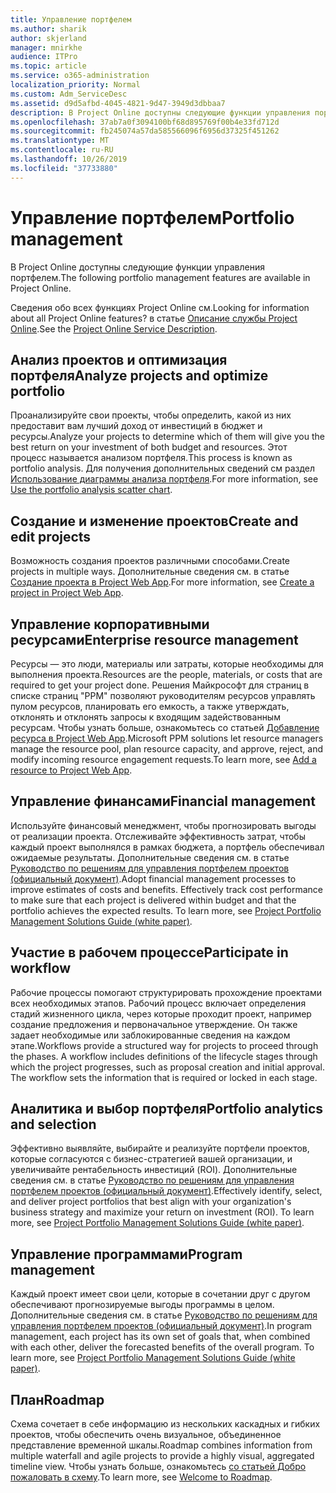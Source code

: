 ```yaml
---
title: Управление портфелем
ms.author: sharik
author: skjerland
manager: mnirkhe
audience: ITPro
ms.topic: article
ms.service: o365-administration
localization_priority: Normal
ms.custom: Adm_ServiceDesc
ms.assetid: d9d5afbd-4045-4821-9d47-3949d3dbbaa7
description: В Project Online доступны следующие функции управления портфелем.
ms.openlocfilehash: 37ab7a0f3094100bf68d895769f00b4e33fd712d
ms.sourcegitcommit: fb245074a57da585566096f6956d37325f451262
ms.translationtype: MT
ms.contentlocale: ru-RU
ms.lasthandoff: 10/26/2019
ms.locfileid: "37733880"
---
```

# <a name="portfolio-management"></a><span data-ttu-id="86820-103">Управление портфелем</span><span class="sxs-lookup"><span data-stu-id="86820-103">Portfolio management</span></span>

<span data-ttu-id="86820-104">В Project Online доступны следующие функции управления портфелем.</span><span class="sxs-lookup"><span data-stu-id="86820-104">The following portfolio management features are available in Project Online.</span></span>
  
<span data-ttu-id="86820-105">Сведения обо всех функциях Project Online см.</span><span class="sxs-lookup"><span data-stu-id="86820-105">Looking for information about all Project Online features?</span></span> <span data-ttu-id="86820-106">в статье [Описание службы Project Online](project-online-service-description.md).</span><span class="sxs-lookup"><span data-stu-id="86820-106">See the [Project Online Service Description](project-online-service-description.md).</span></span>
  
## <a name="analyze-projects-and-optimize-portfolio"></a><span data-ttu-id="86820-107">Анализ проектов и оптимизация портфеля</span><span class="sxs-lookup"><span data-stu-id="86820-107">Analyze projects and optimize portfolio</span></span>

<span data-ttu-id="86820-108">Проанализируйте свои проекты, чтобы определить, какой из них предоставит вам лучший доход от инвестиций в бюджет и ресурсы.</span><span class="sxs-lookup"><span data-stu-id="86820-108">Analyze your projects to determine which of them will give you the best return on your investment of both budget and resources.</span></span> <span data-ttu-id="86820-109">Этот процесс называется анализом портфеля.</span><span class="sxs-lookup"><span data-stu-id="86820-109">This process is known as portfolio analysis.</span></span> <span data-ttu-id="86820-110">Для получения дополнительных сведений см раздел [Использование диаграммы анализа портфеля](https://go.microsoft.com/fwlink/?LinkID=823665&amp;clcid=0x409).</span><span class="sxs-lookup"><span data-stu-id="86820-110">For more information, see [Use the portfolio analysis scatter chart](https://go.microsoft.com/fwlink/?LinkID=823665&amp;clcid=0x409).</span></span>
  
## <a name="create-and-edit-projects"></a><span data-ttu-id="86820-111">Создание и изменение проектов</span><span class="sxs-lookup"><span data-stu-id="86820-111">Create and edit projects</span></span>

<span data-ttu-id="86820-112">Возможность создания проектов различными способами.</span><span class="sxs-lookup"><span data-stu-id="86820-112">Create projects in multiple ways.</span></span> <span data-ttu-id="86820-113">Дополнительные сведения см. в статье [Создание проекта в Project Web App](https://go.microsoft.com/fwlink/?LinkID=746895&amp;clcid=0x409).</span><span class="sxs-lookup"><span data-stu-id="86820-113">For more information, see [Create a project in Project Web App](https://go.microsoft.com/fwlink/?LinkID=746895&amp;clcid=0x409).</span></span>
  
## <a name="enterprise-resource-management"></a><span data-ttu-id="86820-114">Управление корпоративными ресурсами</span><span class="sxs-lookup"><span data-stu-id="86820-114">Enterprise resource management</span></span>

<span data-ttu-id="86820-115">Ресурсы — это люди, материалы или затраты, которые необходимы для выполнения проекта.</span><span class="sxs-lookup"><span data-stu-id="86820-115">Resources are the people, materials, or costs that are required to get your project done.</span></span> <span data-ttu-id="86820-116">Решения Майкрософт для страниц в списке страниц "PPM" позволяют руководителям ресурсов управлять пулом ресурсов, планировать его емкость, а также утверждать, отклонять и отклонять запросы к входящим задействованным ресурсам. Чтобы узнать больше, ознакомьтесь со статьей [Добавление ресурса в Project Web App](https://go.microsoft.com/fwlink/p/?LinkId=271320).</span><span class="sxs-lookup"><span data-stu-id="86820-116">Microsoft PPM solutions let resource managers manage the resource pool, plan resource capacity, and approve, reject, and modify incoming resource engagement requests.To learn more, see [Add a resource to Project Web App](https://go.microsoft.com/fwlink/p/?LinkId=271320).</span></span>
  
## <a name="financial-management"></a><span data-ttu-id="86820-117">Управление финансами</span><span class="sxs-lookup"><span data-stu-id="86820-117">Financial management</span></span>

<span data-ttu-id="86820-p105">Используйте финансовый менеджмент, чтобы прогнозировать выгоды от реализации проекта. Отслеживайте эффективность затрат, чтобы каждый проект выполнялся в рамках бюджета, а портфель обеспечивал ожидаемые результаты. Дополнительные сведения см. в статье [Руководство по решениям для управления портфелем проектов (официальный документ)](https://go.microsoft.com/fwlink/p/?LinkId=402633).</span><span class="sxs-lookup"><span data-stu-id="86820-p105">Adopt financial management processes to improve estimates of costs and benefits. Effectively track cost performance to make sure that each project is delivered within budget and that the portfolio achieves the expected results. To learn more, see [Project Portfolio Management Solutions Guide (white paper)](https://go.microsoft.com/fwlink/p/?LinkId=402633).</span></span>
  
## <a name="participate-in-workflow"></a><span data-ttu-id="86820-121">Участие в рабочем процессе</span><span class="sxs-lookup"><span data-stu-id="86820-121">Participate in workflow</span></span>

<span data-ttu-id="86820-p106">Рабочие процессы помогают структурировать прохождение проектами всех необходимых этапов. Рабочий процесс включает определения стадий жизненного цикла, через которые проходит проект, например создание предложения и первоначальное утверждение. Он также задает необходимые или заблокированные сведения на каждом этапе.</span><span class="sxs-lookup"><span data-stu-id="86820-p106">Workflows provide a structured way for projects to proceed through the phases. A workflow includes definitions of the lifecycle stages through which the project progresses, such as proposal creation and initial approval. The workflow sets the information that is required or locked in each stage.</span></span>
  
## <a name="portfolio-analytics-and-selection"></a><span data-ttu-id="86820-125">Аналитика и выбор портфеля</span><span class="sxs-lookup"><span data-stu-id="86820-125">Portfolio analytics and selection</span></span>

<span data-ttu-id="86820-p107">Эффективно выявляйте, выбирайте и реализуйте портфели проектов, которые согласуются с бизнес-стратегией вашей организации, и увеличивайте рентабельность инвестиций (ROI). Дополнительные сведения см. в статье [Руководство по решениям для управления портфелем проектов (официальный документ)](https://go.microsoft.com/fwlink/p/?LinkId=402633).</span><span class="sxs-lookup"><span data-stu-id="86820-p107">Effectively identify, select, and deliver project portfolios that best align with your organization's business strategy and maximize your return on investment (ROI). To learn more, see [Project Portfolio Management Solutions Guide (white paper)](https://go.microsoft.com/fwlink/p/?LinkId=402633).</span></span>
  
## <a name="program-management"></a><span data-ttu-id="86820-128">Управление программами</span><span class="sxs-lookup"><span data-stu-id="86820-128">Program management</span></span>

<span data-ttu-id="86820-p108">Каждый проект имеет свои цели, которые в сочетании друг с другом обеспечивают прогнозируемые выгоды программы в целом. Дополнительные сведения см. в статье [Руководство по решениям для управления портфелем проектов (официальный документ)](https://go.microsoft.com/fwlink/p/?LinkId=402633).</span><span class="sxs-lookup"><span data-stu-id="86820-p108">In program management, each project has its own set of goals that, when combined with each other, deliver the forecasted benefits of the overall program. To learn more, see [Project Portfolio Management Solutions Guide (white paper)](https://go.microsoft.com/fwlink/p/?LinkId=402633).</span></span>
  
## <a name="roadmap"></a><span data-ttu-id="86820-131">План</span><span class="sxs-lookup"><span data-stu-id="86820-131">Roadmap</span></span>

<span data-ttu-id="86820-132">Схема сочетает в себе информацию из нескольких каскадных и гибких проектов, чтобы обеспечить очень визуальное, объединенное представление временной шкалы.</span><span class="sxs-lookup"><span data-stu-id="86820-132">Roadmap combines information from multiple waterfall and agile projects to provide a highly visual, aggregated timeline view.</span></span> <span data-ttu-id="86820-133">Чтобы узнать больше, ознакомьтесь [со статьей Добро пожаловать в схему](https://support.office.com/article/video-welcome-to-roadmap-57764149-51b8-468f-a50d-9ea6a4fd835a).</span><span class="sxs-lookup"><span data-stu-id="86820-133">To learn more, see [Welcome to Roadmap](https://support.office.com/article/video-welcome-to-roadmap-57764149-51b8-468f-a50d-9ea6a4fd835a).</span></span>


